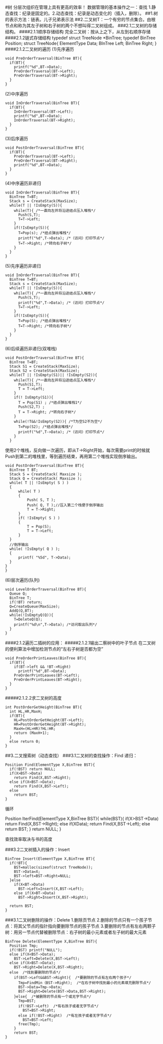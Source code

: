 #树
分层次组织在管理上具有更高的效率！
数据管理的基本操作之一：查找
1.静态查找：纪录是固定的。2.动态查找：纪录是动态变化的（插入，删除）。
##1.树的表示方法：链表。儿子兄弟表示法
##2.二叉树T：一个有穷的节点集合。由根节点和称为其左子树和右子树的两个不想叫得二叉树组成。
###2.1二叉树的存储结构。
####2.1.1顺序存储结构
完全二叉树：按从上之下，从左到右顺序存储
####2.1.2链式存储结构
    typedef struct TreeNode *BinTree;
    typedef BinTree Position;
    struct TreeNode{
      ElementType Data;
      BInTree Left;
      BinTree Right;
    }
####2.1.2二叉树的遍历
(1)先序遍历

    void PreOrderTraversal(BinTree BT){
      if(BT){
        printf("%d",BT->Data);
        PreOrderTraversal(BT->Left);
        PreOrderTraversal(BT->Right);
      }
    }  
(2)中序遍历

    void InOrderTraversal(BinTree BT){
      if(BT){
        InOrderTraversal(BT->Left);
        printf("%d",BT->Data);
        InOrderTraversal(BT->Right);
      }
    }
(3)后序遍历

    void PostOrderTraversal(BinTree BT){
      if(BT){
        PreOrderTraversal(BT->Left);  
        PreOrderTraversal(BT->Right);
        printf("%d",BT->Data);
      }
    }
(4)中序遍历非递归

    void InOrderTraversal(BinTree BT){
      BinTree T=BT;
      Stack s = CreateStack(MaxSize);
      while(T || !IsEmpty(S)){
        while(T){ /*一直向左并将沿途结点压入堆栈*/
          Push(S,T);
          T=T->Left;
        }
        if(!IsEmpty(S)){
          T=Pop(s); /*结点弹出堆栈*/
          printf("%d",T->Data); /*（访问）打印节点*/
          T=T->Right; /*转向右子树*/
        }
      }
    }
(5)先序遍历非递归

    void InOrderTraversal(BinTree BT){
      BinTree T=BT;
      Stack s = CreateStack(MaxSize);
      while(T || !IsEmpty(S)){
        while(T){ /*一直向左并将沿途结点压入堆栈*/
          Push(S,T);
          printf("%d",T->Data); /*（访问）打印节点*/
          T=T->Left;
        }
        if(!IsEmpty(S)){
          T=Pop(S); /*结点弹出堆栈*/
          T=T->Right; /*转向右子树*/
        }
      }
    }
(6)后续遍历非递归(双堆栈)

    void PostOrderTraversal(BinTree BT){
      BinTree T=BT;
      Stack S1 = CreateStack(MaxSize);
      Stack S2 = CreateStack(MaxSize);
      while(T || !IsEmpty(S1)|| !IsEmpty(S2)){
        while(T){ /*一直向左并将沿途结点压入堆栈*/
          Push(S1,T);
          T = T->Left;
        }
        if(! IsEmpty(S1)){
          T = Pop(S1) ; /*结点弹出堆栈1*/
          Push(S2,T) ;
          T = T->Right; /*转向右子树*/
        }
        while(!T&&!IsEmpty(S2)){ /*T为空S2不为空*/
          T=Pop(S2); /*结点弹出堆栈*/
          printf("%d",T->Data); /*（访问）打印节点*/
        }
      }

使用2个堆栈，反向做一次遍历，即从T->Right开始，每次需要print的时候就Push到第二的堆栈里，等到遍历结束，再用第二个堆栈实现倒序输出。

    void PostOrderTraversal(BinTree BT){
      BinTree T BT;
      Stack S = CreateStack( Maxsize );
      Stack Q = CreateStack( Maxsize );
      while( T || !IsEmpty( S ) )
      {
          while( T )
          {
              Push( S, T );
              Push( Q, T );//压入第二个栈便于倒序输出
              T = T->Right;
          }
          if( !IsEmpty( S ) )
          {
              T = Pop(S);
              T = T->Left;
          }
      }
      //倒序输出
      while( !IsEmpty( Q ) );
      {
          printf( "%5d", T->Data);
      }
    }
    }
(6)层次遍历(队列)

    void LevelOrderTraversal(BinTree BT){
      Queue Q;
      BinTree T;
      if(!BT) return;
      Q=CreateQueue(MaxSize);
      AddQ(Q,BT);
      while(!IsEmptyQ(Q)){
        T=DeleteQ(Q);
        printf("%d\n",T->Data); /*访问取出队列*/
      }
    }
####2.1.2遍历二插树的应用：
#####2.1.2.1输出二察树中的叶子节点
在二叉树的便利算法中增加检测节点的“左右子树是否都为空”

    void PreOrderPrintLeaves(BinTree BT){
      if(BT){
        if(BT->left && !BT->Right)
          printf("%d",BT->Data);
        PreOrderPrintLeaves(BT->Left);
        PreOrderPrintLeaves(BT->Right);
      }
    }

#####2.1.2.2求二叉树的高度

    int PostOrderGetHeight(BinTree BT){
      int HL,HR,MaxH;
      if(BT){
        HL=PostOrderGetHeight(BT->Left);
        HR=PostOrderGetHeight(BT->Right);
        MaxH=(HL>HR)?HL:HR;
        return (MaxH+1);
      }
      else return 0;
    }
##3.二叉搜索树（动态查找）
###3.1二叉树的查找操作：Find
递归：

    Position Find(ElementType X,BinTree BST){
      if(!BST) return NULL;
      if(X>BST->Data)
        return Find(X,BST->Right);
      else if(X<BST->Data);
        return Find(X,BST->Left);
      else
        return BST;
    }
循环

Position IterFind(ElementType X,BinTree BST){
  while(BST){
    if(X>BST->Data)
      return Find(X,BST->Right);
    else if(X<BST->Data);
      return Find(X,BST->Left);
    else
      return BST;
  }
  return NULL;
}

查找效率取决与书的高度

###3.2二叉树插入的操作：Insert

    BinTree Insert(ElementType X,BinTree BT){
      if(!BT){
        BST=malloc(sizeof(struct TreeNode));
        BST->Data=X;
        BST->left=BST->Right=NULL;
      }else
        if(X<BT->Data)
          BST->Left=Insert(X,BST->Left);
        else if(X>BT->Data)
          BST->Right=Insert(X,BST->Right);

      return BST;
    }

###3.1二叉树删除的操作：Delete
1.删除页节点
2.删除的节点只有一个孩子节点：将其父节点的指针指向要删除节点的孩子节点
3.要删除的节点有左右两颗子树：用另一节点代替被删除节点：右子树的最小元素或者左子树的最大元素

    BinTree Delete(ElementType X,BinTree BST){
      Position Tmp;
      if(!BST) printf("NULL");
      else if(X<BST->Data);
        BST->Left=Delete(X,BST->Left);
      else if(X>BST->Data);
        BST->Right=Delete(X,BST->Right);
      else  /*找到要删除的节点*/
        if(BST->Left&&BST->Right){  /*要删除的节点有左右两个孩子*/
          Tmp=FindMin（BST->Right);  /*在右子树中找到最小的元素填充删除节点*/
          BST->Data=Tmp->Data;
          BST->Right=Delete(BST->Data,BST->Right);
        }else{  /*被删除的节点有一个或无字节点*/
          Tmp=BST;
          if(!BST->Left)  /*有右孩子或者无字节点*/
            BST=BST->Right;
          else if(!BST->Right)  /*有左孩子或者无字节点*/
            BST=BST->Left;
          free(Tmp);
        }
        return BST;
    }
